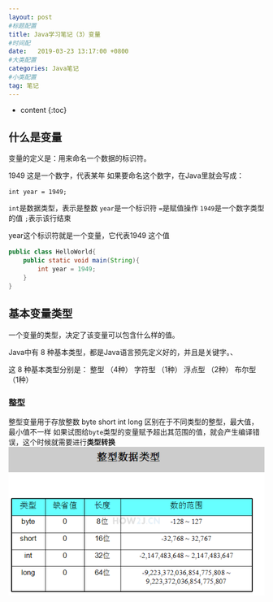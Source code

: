 ```yaml
---
layout: post
#标题配置
title: Java学习笔记（3）变量
#时间配
date:   2019-03-23 13:17:00 +0800
#大类配置
categories: Java笔记
#小类配置
tag: 笔记
---
```


* content
{:toc}

## 什么是变量

变量的定义是：用来命名一个数据的标识符。

1949 这是一个数字，代表某年
如果要命名这个数字，在Java里就会写成：
```
int year = 1949;
```

`int`是数据类型，表示是整数
`year`是一个标识符
`=`是赋值操作
`1949`是一个数字类型的值
` ; `表示该行结束

year这个标识符就是一个变量，它代表1949 这个值
```java
public class HelloWorld{
	public static void main(String){
		int year = 1949;
	}
}
```
## 基本变量类型

一个变量的类型，决定了该变量可以包含什么样的值。

Java中有 8 种基本类型，都是Java语言预先定义好的，并且是关键字。、

这 8 种基本类型分别是：
	整型 （4种）
	字符型 （1种）
	浮点型 （2种）
	布尔型 （1种）

### 整型
整型变量用于存放整数
	byte
	short
	int
	long
区别在于不同类型的整型，最大值，最小值不一样
如果试图给`byte`类型的变量赋予超出其范围的值，就会产生编译错误，这个时候就需要进行**类型转换**
![](/styles/images/2019-03-22-how2java/3.1.png)
